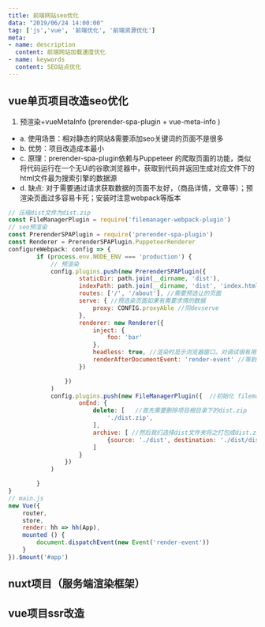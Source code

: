 ```yaml
---
title: 前端网站seo优化
data: "2019/06/24 14:00:00"
tag: ['js','vue', '前端优化', '前端资源优化']
meta: 
- name: description
  content: 前端网站加载速度优化
- name: keywords
  content: SEO站点优化
---
```


## vue单页项目改造seo优化


1. 预渲染+vueMetaInfo (prerender-spa-plugin + vue-meta-info )
- a. 使用场景：相对静态的网站&需要添加seo关键词的页面不是很多
- b. 优势：项目改造成本最小
- c. 原理：prerender-spa-plugin依赖与Puppeteer 的爬取页面的功能，类似将代码运行在一个无Ui的谷歌浏览器中，获取到代码并返回生成对应文件下的html文件最为搜索引擎的数据源
- d. 缺点: 对于需要通过请求获取数据的页面不友好，（商品详情，文章等）；预渲染页面过多容易卡死；安装时注意webpack等版本

``` js
// 压缩dist文件为dist.zip
const FileManagerPlugin = require('filemanager-webpack-plugin')
// seo预渲染
const PrerenderSPAPlugin = require('prerender-spa-plugin')
const Renderer = PrerenderSPAPlugin.PuppeteerRenderer
configureWebpack: config => {
        if (process.env.NODE_ENV === 'production') {
            // 预渲染
            config.plugins.push(new PrerenderSPAPlugin({
                    staticDir: path.join(__dirname, 'dist'),
                    indexPath: path.join(__dirname, 'dist', 'index.html'),
                    routes: ['/', '/about'], //需要预选让的页面
                    serve: { //预选染页面如果有需要求情的数据
                        proxy: CONFIG.proxyAble //同devserve
                    },
                    renderer: new Renderer({ 
                        inject: {
                            foo: 'bar'
                        },
                        headless: true, //渲染时显示浏览器窗口。对调试很有用。
                        renderAfterDocumentEvent: 'render-event' //等到事件触发去渲染，此处我理解为是Puppeteer获取页面的时机
                    })

                })
            )
            config.plugins.push(new FileManagerPlugin({  //初始化 filemanager-webpack-plugin 插件实例
                    onEnd: {
                        delete: [   //首先需要删除项目根目录下的dist.zip
                            './dist.zip',
                        ],
                        archive: [ //然后我们选择dist文件夹将之打包成dist.zip并放在根目录
                            {source: './dist', destination: './dist/dist.zip'},
                        ]
                    }
                })
            )

        }
}
// main.js
new Vue({
    router,
    store,
    render: hh => hh(App),
    mounted () {
        document.dispatchEvent(new Event('render-event'))
    }
}).$mount('#app')
```

## nuxt项目（服务端渲染框架）

## vue项目ssr改造